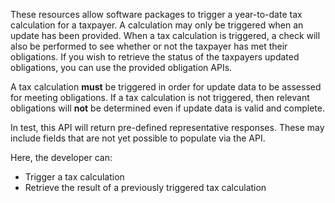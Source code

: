 These resources allow software packages to trigger a year-to-date tax calculation for a taxpayer. A calculation may only be triggered when an update has been provided.
When a tax calculation is triggered, a check will also be performed to see whether or not the taxpayer has met their obligations. If you wish to retrieve the status of the taxpayers updated obligations, you can use the provided obligation APIs.

A tax calculation **must** be triggered in order for update data to be assessed for meeting obligations. If a tax calculation is not triggered, then relevant obligations will **not** be determined even if update data is valid and complete.

In test, this API will return pre-defined representative responses. These may include fields that are not yet possible
to populate via the API.

Here, the developer can:

* Trigger a tax calculation
* Retrieve the result of a previously triggered tax calculation
